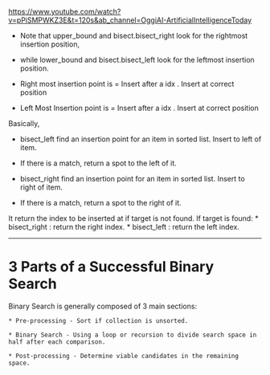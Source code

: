 https://www.youtube.com/watch?v=pPiSMPWKZ3E&t=120s&ab_channel=OggiAI-ArtificialIntelligenceToday

* Note that upper_bound and bisect.bisect_right look for the rightmost insertion position, 
* while lower_bound and bisect.bisect_left look for the leftmost insertion position.

* Right most insertion point is = Insert after a idx . Insert at correct position
* Left Most Insertion point is = Insert after a idx . Insert at correct position

Basically,
* bisect_left find an insertion point for an item in sorted list. Insert to left of item.
* If there is a match, return a spot to the left of it.

* bisect_right find an insertion point for an item in sorted list. Insert to right of item.
* If there is a match, return a spot to the right of it.

It return the index to be inserted at if target is not found.
If target is found:
    * bisect_right : return the right index.
    * bisect_left : return the left index.

---

# 3 Parts of a Successful Binary Search

Binary Search is generally composed of 3 main sections:

    * Pre-processing - Sort if collection is unsorted.

    * Binary Search - Using a loop or recursion to divide search space in half after each comparison.

    * Post-processing - Determine viable candidates in the remaining space.
